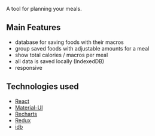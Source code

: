 A tool for planning your meals.

## Main Features
- database for saving foods with their macros
- group saved foods with adjustable amounts for a meal
- show total calories / macros per meal
- all data is saved locally (IndexedDB)
- responsive


## Technologies used
- [React](https://github.com/facebook/react)
- [Material-UI](https://github.com/mui-org/material-ui)
- [Recharts](https://github.com/recharts/recharts)
- [Redux](https://github.com/reduxjs/redux)
- [idb](https://github.com/jakearchibald/idb)